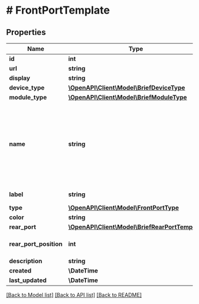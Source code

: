 # # FrontPortTemplate

## Properties

Name | Type | Description | Notes
------------ | ------------- | ------------- | -------------
**id** | **int** |  | [readonly]
**url** | **string** |  | [readonly]
**display** | **string** |  | [readonly]
**device_type** | [**\OpenAPI\Client\Model\BriefDeviceType**](BriefDeviceType.md) |  | [optional]
**module_type** | [**\OpenAPI\Client\Model\BriefModuleType**](BriefModuleType.md) |  | [optional]
**name** | **string** | {module} is accepted as a substitution for the module bay position when attached to a module type. |
**label** | **string** | Physical label | [optional]
**type** | [**\OpenAPI\Client\Model\FrontPortType**](FrontPortType.md) |  |
**color** | **string** |  | [optional]
**rear_port** | [**\OpenAPI\Client\Model\BriefRearPortTemplate**](BriefRearPortTemplate.md) |  |
**rear_port_position** | **int** |  | [optional] [default to 1]
**description** | **string** |  | [optional]
**created** | **\DateTime** |  | [readonly]
**last_updated** | **\DateTime** |  | [readonly]

[[Back to Model list]](../../README.md#models) [[Back to API list]](../../README.md#endpoints) [[Back to README]](../../README.md)
